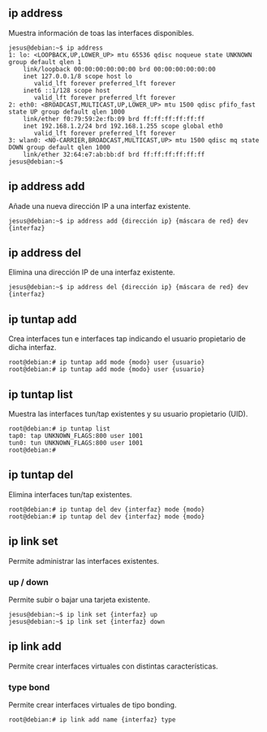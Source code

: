 ## ip address
Muestra información de toas las interfaces disponibles.
~~~
jesus@debian:~$ ip address
1: lo: <LOOPBACK,UP,LOWER_UP> mtu 65536 qdisc noqueue state UNKNOWN group default qlen 1
    link/loopback 00:00:00:00:00:00 brd 00:00:00:00:00:00
    inet 127.0.0.1/8 scope host lo
       valid_lft forever preferred_lft forever
    inet6 ::1/128 scope host 
       valid_lft forever preferred_lft forever
2: eth0: <BROADCAST,MULTICAST,UP,LOWER_UP> mtu 1500 qdisc pfifo_fast state UP group default qlen 1000
    link/ether f0:79:59:2e:fb:09 brd ff:ff:ff:ff:ff:ff
    inet 192.168.1.2/24 brd 192.168.1.255 scope global eth0
       valid_lft forever preferred_lft forever
3: wlan0: <NO-CARRIER,BROADCAST,MULTICAST,UP> mtu 1500 qdisc mq state DOWN group default qlen 1000
    link/ether 32:64:e7:ab:bb:df brd ff:ff:ff:ff:ff:ff
jesus@debian:~$ 
~~~


## ip address add 
Añade una nueva dirección IP a una interfaz existente.
~~~
jesus@debian:~$ ip address add {dirección ip} {máscara de red} dev {interfaz}
~~~


## ip address del
Elimina una dirección IP de una interfaz existente.
~~~
jesus@debian:~$ ip address del {dirección ip} {máscara de red} dev {interfaz}
~~~


## ip tuntap add
Crea interfaces tun e interfaces tap indicando el usuario propietario de dicha interfaz.
~~~
root@debian:# ip tuntap add mode {modo} user {usuario}
root@debian:# ip tuntap add mode {modo} user {usuario}
~~~


## ip tuntap list
Muestra las interfaces tun/tap existentes y su usuario propietario (UID).
~~~
root@debian:# ip tuntap list
tap0: tap UNKNOWN_FLAGS:800 user 1001
tun0: tun UNKNOWN_FLAGS:800 user 1001
root@debian:# 
~~~


## ip tuntap del
Elimina interfaces tun/tap existentes.
~~~
root@debian:# ip tuntap del dev {interfaz} mode {modo}
root@debian:# ip tuntap del dev {interfaz} mode {modo}
~~~


## ip link set
Permite administrar las interfaces existentes.


### up / down
Permite subir o bajar una tarjeta existente.
~~~
jesus@debian:~$ ip link set {interfaz} up
jesus@debian:~$ ip link set {interfaz} down
~~~


## ip link add
Permite crear interfaces virtuales con distintas características.

### type bond
Permite crear interfaces virtuales de tipo bonding.
~~~
root@debian:# ip link add name {interfaz} type 
~~~